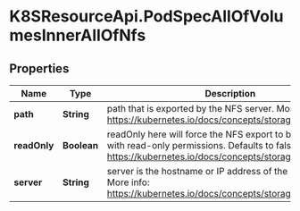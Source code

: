 # K8SResourceApi.PodSpecAllOfVolumesInnerAllOfNfs

## Properties

Name | Type | Description | Notes
------------ | ------------- | ------------- | -------------
**path** | **String** | path that is exported by the NFS server. More info: https://kubernetes.io/docs/concepts/storage/volumes#nfs | [default to &#39;&#39;]
**readOnly** | **Boolean** | readOnly here will force the NFS export to be mounted with read-only permissions. Defaults to false. More info: https://kubernetes.io/docs/concepts/storage/volumes#nfs | [optional] 
**server** | **String** | server is the hostname or IP address of the NFS server. More info: https://kubernetes.io/docs/concepts/storage/volumes#nfs | [default to &#39;&#39;]


